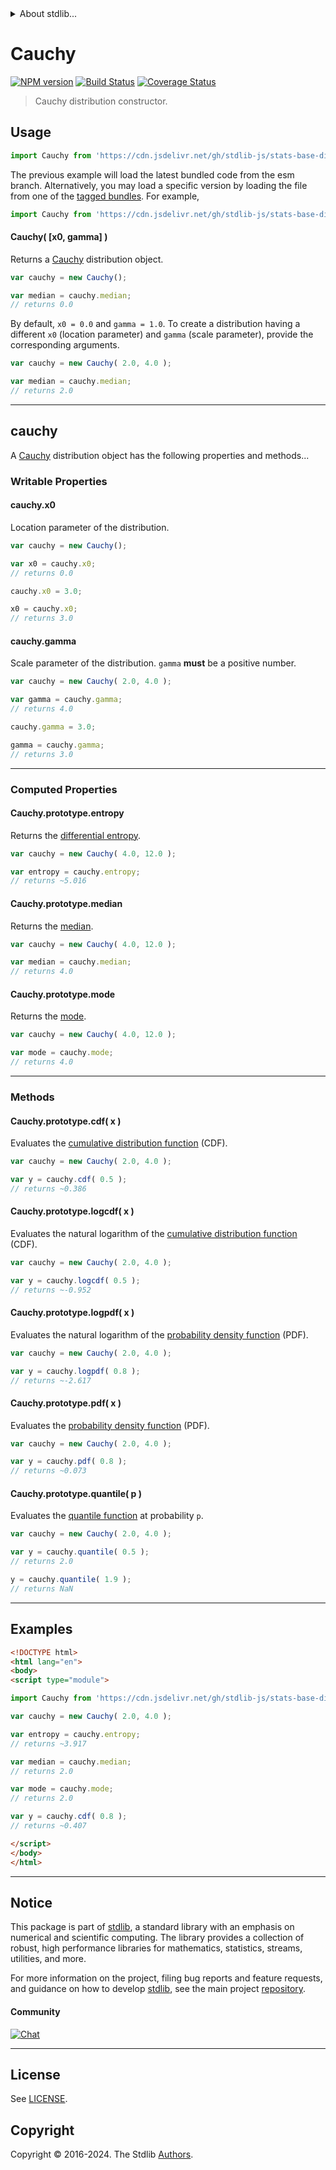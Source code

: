 <!--

@license Apache-2.0

Copyright (c) 2018 The Stdlib Authors.

Licensed under the Apache License, Version 2.0 (the "License");
you may not use this file except in compliance with the License.
You may obtain a copy of the License at

   http://www.apache.org/licenses/LICENSE-2.0

Unless required by applicable law or agreed to in writing, software
distributed under the License is distributed on an "AS IS" BASIS,
WITHOUT WARRANTIES OR CONDITIONS OF ANY KIND, either express or implied.
See the License for the specific language governing permissions and
limitations under the License.

-->


<details>
  <summary>
    About stdlib...
  </summary>
  <p>We believe in a future in which the web is a preferred environment for numerical computation. To help realize this future, we've built stdlib. stdlib is a standard library, with an emphasis on numerical and scientific computation, written in JavaScript (and C) for execution in browsers and in Node.js.</p>
  <p>The library is fully decomposable, being architected in such a way that you can swap out and mix and match APIs and functionality to cater to your exact preferences and use cases.</p>
  <p>When you use stdlib, you can be absolutely certain that you are using the most thorough, rigorous, well-written, studied, documented, tested, measured, and high-quality code out there.</p>
  <p>To join us in bringing numerical computing to the web, get started by checking us out on <a href="https://github.com/stdlib-js/stdlib">GitHub</a>, and please consider <a href="https://opencollective.com/stdlib">financially supporting stdlib</a>. We greatly appreciate your continued support!</p>
</details>

# Cauchy

[![NPM version][npm-image]][npm-url] [![Build Status][test-image]][test-url] [![Coverage Status][coverage-image]][coverage-url] <!-- [![dependencies][dependencies-image]][dependencies-url] -->

> Cauchy distribution constructor.

<!-- Section to include introductory text. Make sure to keep an empty line after the intro `section` element and another before the `/section` close. -->

<section class="intro">

</section>

<!-- /.intro -->

<!-- Package usage documentation. -->



<section class="usage">

## Usage

```javascript
import Cauchy from 'https://cdn.jsdelivr.net/gh/stdlib-js/stats-base-dists-cauchy-ctor@esm/index.mjs';
```
The previous example will load the latest bundled code from the esm branch. Alternatively, you may load a specific version by loading the file from one of the [tagged bundles](https://github.com/stdlib-js/stats-base-dists-cauchy-ctor/tags). For example,

```javascript
import Cauchy from 'https://cdn.jsdelivr.net/gh/stdlib-js/stats-base-dists-cauchy-ctor@v0.2.2-esm/index.mjs';
```

#### Cauchy( \[x0, gamma] )

Returns a [Cauchy][cauchy-distribution] distribution object.

```javascript
var cauchy = new Cauchy();

var median = cauchy.median;
// returns 0.0
```

By default, `x0 = 0.0` and `gamma = 1.0`. To create a distribution having a different `x0` (location parameter) and `gamma` (scale parameter), provide the corresponding arguments.

```javascript
var cauchy = new Cauchy( 2.0, 4.0 );

var median = cauchy.median;
// returns 2.0
```

* * *

## cauchy

A [Cauchy][cauchy-distribution] distribution object has the following properties and methods...

### Writable Properties

#### cauchy.x0

Location parameter of the distribution.

```javascript
var cauchy = new Cauchy();

var x0 = cauchy.x0;
// returns 0.0

cauchy.x0 = 3.0;

x0 = cauchy.x0;
// returns 3.0
```

#### cauchy.gamma

Scale parameter of the distribution. `gamma` **must** be a positive number.

```javascript
var cauchy = new Cauchy( 2.0, 4.0 );

var gamma = cauchy.gamma;
// returns 4.0

cauchy.gamma = 3.0;

gamma = cauchy.gamma;
// returns 3.0
```

* * *

### Computed Properties

#### Cauchy.prototype.entropy

Returns the [differential entropy][entropy].

```javascript
var cauchy = new Cauchy( 4.0, 12.0 );

var entropy = cauchy.entropy;
// returns ~5.016
```

#### Cauchy.prototype.median

Returns the [median][median].

```javascript
var cauchy = new Cauchy( 4.0, 12.0 );

var median = cauchy.median;
// returns 4.0
```

#### Cauchy.prototype.mode

Returns the [mode][mode].

```javascript
var cauchy = new Cauchy( 4.0, 12.0 );

var mode = cauchy.mode;
// returns 4.0
```

* * *

### Methods

#### Cauchy.prototype.cdf( x )

Evaluates the [cumulative distribution function][cdf] (CDF).

```javascript
var cauchy = new Cauchy( 2.0, 4.0 );

var y = cauchy.cdf( 0.5 );
// returns ~0.386
```

#### Cauchy.prototype.logcdf( x )

Evaluates the natural logarithm of the [cumulative distribution function][cdf] (CDF).

```javascript
var cauchy = new Cauchy( 2.0, 4.0 );

var y = cauchy.logcdf( 0.5 );
// returns ~-0.952
```

#### Cauchy.prototype.logpdf( x )

Evaluates the natural logarithm of the [probability density function][pdf] (PDF).

```javascript
var cauchy = new Cauchy( 2.0, 4.0 );

var y = cauchy.logpdf( 0.8 );
// returns ~-2.617
```

#### Cauchy.prototype.pdf( x )

Evaluates the [probability density function][pdf] (PDF).

```javascript
var cauchy = new Cauchy( 2.0, 4.0 );

var y = cauchy.pdf( 0.8 );
// returns ~0.073
```

#### Cauchy.prototype.quantile( p )

Evaluates the [quantile function][quantile-function] at probability `p`.

```javascript
var cauchy = new Cauchy( 2.0, 4.0 );

var y = cauchy.quantile( 0.5 );
// returns 2.0

y = cauchy.quantile( 1.9 );
// returns NaN
```

</section>

<!-- /.usage -->

<!-- Package usage notes. Make sure to keep an empty line after the `section` element and another before the `/section` close. -->

<section class="notes">

</section>

<!-- /.notes -->

<!-- Package usage examples. -->

* * *

<section class="examples">

## Examples

<!-- eslint no-undef: "error" -->

```html
<!DOCTYPE html>
<html lang="en">
<body>
<script type="module">

import Cauchy from 'https://cdn.jsdelivr.net/gh/stdlib-js/stats-base-dists-cauchy-ctor@esm/index.mjs';

var cauchy = new Cauchy( 2.0, 4.0 );

var entropy = cauchy.entropy;
// returns ~3.917

var median = cauchy.median;
// returns 2.0

var mode = cauchy.mode;
// returns 2.0

var y = cauchy.cdf( 0.8 );
// returns ~0.407

</script>
</body>
</html>
```

</section>

<!-- /.examples -->

<!-- Section to include cited references. If references are included, add a horizontal rule *before* the section. Make sure to keep an empty line after the `section` element and another before the `/section` close. -->

<section class="references">

</section>

<!-- /.references -->

<!-- Section for related `stdlib` packages. Do not manually edit this section, as it is automatically populated. -->

<section class="related">

</section>

<!-- /.related -->

<!-- Section for all links. Make sure to keep an empty line after the `section` element and another before the `/section` close. -->


<section class="main-repo" >

* * *

## Notice

This package is part of [stdlib][stdlib], a standard library with an emphasis on numerical and scientific computing. The library provides a collection of robust, high performance libraries for mathematics, statistics, streams, utilities, and more.

For more information on the project, filing bug reports and feature requests, and guidance on how to develop [stdlib][stdlib], see the main project [repository][stdlib].

#### Community

[![Chat][chat-image]][chat-url]

---

## License

See [LICENSE][stdlib-license].


## Copyright

Copyright &copy; 2016-2024. The Stdlib [Authors][stdlib-authors].

</section>

<!-- /.stdlib -->

<!-- Section for all links. Make sure to keep an empty line after the `section` element and another before the `/section` close. -->

<section class="links">

[npm-image]: http://img.shields.io/npm/v/@stdlib/stats-base-dists-cauchy-ctor.svg
[npm-url]: https://npmjs.org/package/@stdlib/stats-base-dists-cauchy-ctor

[test-image]: https://github.com/stdlib-js/stats-base-dists-cauchy-ctor/actions/workflows/test.yml/badge.svg?branch=v0.2.2
[test-url]: https://github.com/stdlib-js/stats-base-dists-cauchy-ctor/actions/workflows/test.yml?query=branch:v0.2.2

[coverage-image]: https://img.shields.io/codecov/c/github/stdlib-js/stats-base-dists-cauchy-ctor/main.svg
[coverage-url]: https://codecov.io/github/stdlib-js/stats-base-dists-cauchy-ctor?branch=main

<!--

[dependencies-image]: https://img.shields.io/david/stdlib-js/stats-base-dists-cauchy-ctor.svg
[dependencies-url]: https://david-dm.org/stdlib-js/stats-base-dists-cauchy-ctor/main

-->

[chat-image]: https://img.shields.io/gitter/room/stdlib-js/stdlib.svg
[chat-url]: https://app.gitter.im/#/room/#stdlib-js_stdlib:gitter.im

[stdlib]: https://github.com/stdlib-js/stdlib

[stdlib-authors]: https://github.com/stdlib-js/stdlib/graphs/contributors

[umd]: https://github.com/umdjs/umd
[es-module]: https://developer.mozilla.org/en-US/docs/Web/JavaScript/Guide/Modules

[deno-url]: https://github.com/stdlib-js/stats-base-dists-cauchy-ctor/tree/deno
[deno-readme]: https://github.com/stdlib-js/stats-base-dists-cauchy-ctor/blob/deno/README.md
[umd-url]: https://github.com/stdlib-js/stats-base-dists-cauchy-ctor/tree/umd
[umd-readme]: https://github.com/stdlib-js/stats-base-dists-cauchy-ctor/blob/umd/README.md
[esm-url]: https://github.com/stdlib-js/stats-base-dists-cauchy-ctor/tree/esm
[esm-readme]: https://github.com/stdlib-js/stats-base-dists-cauchy-ctor/blob/esm/README.md
[branches-url]: https://github.com/stdlib-js/stats-base-dists-cauchy-ctor/blob/main/branches.md

[stdlib-license]: https://raw.githubusercontent.com/stdlib-js/stats-base-dists-cauchy-ctor/main/LICENSE

[cauchy-distribution]: https://en.wikipedia.org/wiki/Cauchy_distribution

[cdf]: https://en.wikipedia.org/wiki/Cumulative_distribution_function

[pdf]: https://en.wikipedia.org/wiki/Probability_density_function

[quantile-function]: https://en.wikipedia.org/wiki/Quantile_function

[entropy]: https://en.wikipedia.org/wiki/Entropy_%28information_theory%29

[median]: https://en.wikipedia.org/wiki/Median

[mode]: https://en.wikipedia.org/wiki/Mode_%28statistics%29

</section>

<!-- /.links -->
